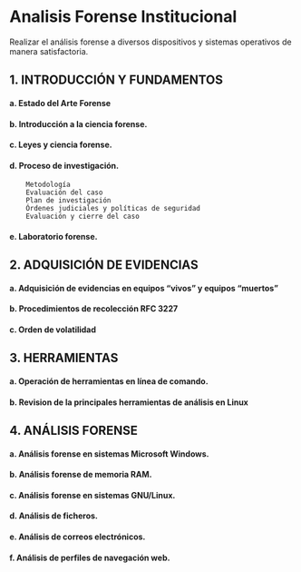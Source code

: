 # Analisis Forense Institucional

Realizar el análisis forense a diversos dispositivos y sistemas operativos de manera satisfactoria.

## 1. INTRODUCCIÓN Y FUNDAMENTOS

  #### a. Estado del Arte Forense
  #### b. Introducción a la ciencia forense.
  #### c. Leyes y ciencia forense.
  #### d. Proceso de investigación.
        Metodología
        Evaluación del caso
        Plan de investigación
        Órdenes judiciales y políticas de seguridad
        Evaluación y cierre del caso
 #### e. Laboratorio forense.

## 2. ADQUISICIÓN DE EVIDENCIAS

 #### a. Adquisición de evidencias en equipos “vivos” y equipos “muertos”
 #### b. Procedimientos de recolección RFC 3227
 #### c. Orden de volatilidad

## 3. HERRAMIENTAS

 #### a. Operación de herramientas en línea de comando.
 #### b. Revision de la principales herramientas de análisis en Linux

## 4. ANÁLISIS FORENSE

 #### a. Análisis forense en sistemas Microsoft Windows.
 #### b. Análisis forense de memoria RAM.
 #### c. Análisis forense en sistemas GNU/Linux.
 #### d. Análisis de ficheros.
 #### e. Análisis de correos electrónicos.
 #### f. Análisis de perfiles de navegación web.
 
